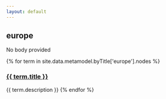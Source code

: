 ```yaml
---
layout: default
---
```

<style>
.initial-content {
  padding-left:5%;
  padding-right:25px;
}
</style>

## europe

No body provided

{% for term in site.data.metamodel.byTitle['europe'].nodes %}
### <a href='/_pages/embed?t={{ term.title }}'>{{ term.title }}</a>

{{ term.description }}
{% endfor %}

